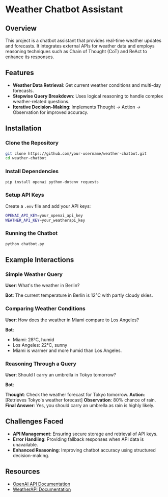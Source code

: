 # Weather Chatbot Assistant

## Overview

This project is a chatbot assistant that provides real-time weather updates and forecasts. It integrates external APIs for weather data and employs reasoning techniques such as Chain of Thought (CoT) and ReAct to enhance its responses.

## Features

- **Weather Data Retrieval**: Get current weather conditions and multi-day forecasts.
- **Stepwise Query Breakdown**: Uses logical reasoning to handle complex weather-related questions.
- **Iterative Decision-Making**: Implements Thought → Action → Observation for improved accuracy.

## Installation

### Clone the Repository

```sh
git clone https://github.com/your-username/weather-chatbot.git
cd weather-chatbot
```

### Install Dependencies

```sh
pip install openai python-dotenv requests
```

### Setup API Keys

Create a `.env` file and add your API keys:

```sh
OPENAI_API_KEY=your_openai_api_key
WEATHER_API_KEY=your_weatherapi_key
```

### Running the Chatbot

```sh
python chatbot.py
```

## Example Interactions

### **Simple Weather Query**

**User**: What's the weather in Berlin?

**Bot**: The current temperature in Berlin is 12°C with partly cloudy skies.

### **Comparing Weather Conditions**

**User**: How does the weather in Miami compare to Los Angeles?

**Bot**:

- Miami: 28°C, humid
- Los Angeles: 22°C, sunny
- Miami is warmer and more humid than Los Angeles.

### **Reasoning Through a Query**

**User**: Should I carry an umbrella in Tokyo tomorrow?

**Bot**:

**Thought**: Check the weather forecast for Tokyo tomorrow.
**Action**: [Retrieves Tokyo's weather forecast]
**Observation**: 80% chance of rain.
**Final Answer**: Yes, you should carry an umbrella as rain is highly likely.

## Challenges Faced

- **API Management**: Ensuring secure storage and retrieval of API keys.
- **Error Handling**: Providing fallback responses when API data is unavailable.
- **Enhanced Reasoning**: Improving chatbot accuracy using structured decision-making.

## Resources

- [OpenAI API Documentation](https://platform.openai.com/docs)
- [WeatherAPI Documentation](https://www.weatherapi.com/docs/)

